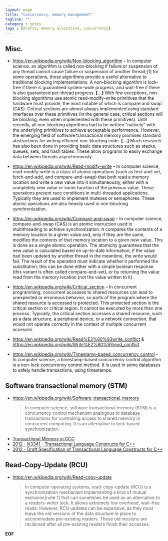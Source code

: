 ```yaml
---
layout: page
title: "Concurrency, memory management"
tagline: ""
category : notes
tags : [drafts, memory allocation, concurrency]
---
```



## Misc.

* <https://en.wikipedia.org/wiki/Non-blocking_algorithm> &ndash; In computer science, an algorithm is called non-blocking if failure or suspension of any thread cannot cause failure or suspension of another thread;[1] for some operations, these algorithms provide a useful alternative to traditional blocking implementations. A non-blocking algorithm is lock-free if there is guaranteed system-wide progress, and wait-free if there is also guaranteed per-thread progress. __[...]__ With few exceptions, non-blocking algorithms use atomic read-modify-write primitives that the hardware must provide, the most notable of which is compare and swap (CAS). Critical sections are almost always implemented using standard interfaces over these primitives (in the general case, critical sections will be blocking, even when implemented with these primitives). Until recently, all non-blocking algorithms had to be written "natively" with the underlying primitives to achieve acceptable performance. However, the emerging field of software transactional memory promises standard abstractions for writing efficient non-blocking code. __[...]__ Much research has also been done in providing basic data structures such as stacks, queues, sets, and hash tables. These allow programs to easily exchange data between threads asynchronously.

* <https://en.wikipedia.org/wiki/Read-modify-write> &ndash; In computer science, read-modify-write is a class of atomic operations (such as test-and-set, fetch-and-add, and compare-and-swap) that both read a memory location and write a new value into it simultaneously, either with a completely new value or some function of the previous value. These operations prevent race conditions in multi-threaded applications. Typically they are used to implement mutexes or semaphores. These atomic operations are also heavily used in non-blocking synchronization.

* <https://en.wikipedia.org/wiki/Compare-and-swap> &ndash; In computer science, compare-and-swap (CAS) is an atomic instruction used in multithreading to achieve synchronization. It compares the contents of a memory location to a given value and, only if they are the same, modifies the contents of that memory location to a given new value. This is done as a single atomic operation. The atomicity guarantees that the new value is calculated based on up-to-date information; if the value had been updated by another thread in the meantime, the write would fail. The result of the operation must indicate whether it performed the substitution; this can be done either with a simple boolean response (this variant is often called compare-and-set), or by returning the value read from the memory location (not the value written to it).

* <https://en.wikipedia.org/wiki/Critical_section> &ndash; In concurrent programming, concurrent accesses to shared resources can lead to unexpected or erroneous behavior, so parts of the program where the shared resource is accessed is protected. This protected section is the critical section or critical region. It cannot be executed by more than one process. Typically, the critical section accesses a shared resource, such as a data structure, a peripheral device, or a network connection, that would not operate correctly in the context of multiple concurrent accesses.

* <https://en.wikipedia.org/wiki/Read%E2%80%93write_conflict> & <https://en.wikipedia.org/wiki/Write%E2%80%93read_conflict>

* <https://en.wikipedia.org/wiki/Timestamp-based_concurrency_control> - In computer science, a timestamp-based concurrency control algorithm is a non-lock concurrency control method. It is used in some databases to safely handle transactions, using timestamps.



## Software transactional memory (STM)

* <https://en.wikipedia.org/wiki/Software_transactional_memory>
  > In computer science, software transactional memory (STM) is a concurrency control mechanism analogous to database transactions for controlling access to shared memory in concurrent computing. It is an alternative to lock-based synchronization.
* [Transactional Memory in GCC](https://gcc.gnu.org/wiki/TransactionalMemory)
* [2012 - N3341 - Transactional Language Constructs for C++](http://www.open-std.org/jtc1/sc22/wg21/docs/papers/2012/n3341.pdf)
* [2012 - Draft Specification of Transactional Language Constructs for C++](https://3f993110-a-62cb3a1a-s-sites.googlegroups.com/site/tmforcplusplus/C%2B%2BTransactionalConstructs-1.1.pdf)


## Read-Copy-Update (RCU)

* <https://en.wikipedia.org/wiki/Read-copy-update>
  > In computer operating systems, read-copy-update (RCU) is a synchronization mechanism implementing a kind of mutual exclusion[note 1] that can sometimes be used as an alternative to a readers-writer lock. It allows extremely low overhead, wait-free reads. However, RCU updates can be expensive, as they must leave the old versions of the data structure in place to accommodate pre-existing readers. These old versions are reclaimed after all pre-existing readers finish their accesses.


__EOF__
